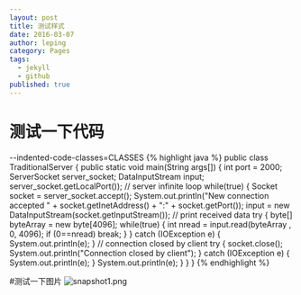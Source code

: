 ```yaml
---
layout: post
title: 测试样式
date: 2016-03-07
author: leping
category: Pages
tags: 
  - jekyll
  - github
published: true
---
```



# 测试一下代码
--indented-code-classes=CLASSES
{% highlight java %}
  public class TraditionalServer {
    public static void main(String args[]) {
      	int port = 2000;
      	ServerSocket server_socket;
      	DataInputStream input;
      			       server_socket.getLocalPort());
      	    // server infinite loop
      	    while(true) {
      		Socket socket = server_socket.accept();
      		System.out.println("New connection accepted " +
      				   socket.getInetAddress() +
      				   ":" + socket.getPort());
      		input = new DataInputStream(socket.getInputStream()); 
      		// print received data 
      		try {
      			byte[] byteArray = new byte[4096];
      		    while(true) {
      		    	int nread = input.read(byteArray , 0, 4096);
      		    	if (0==nread) 
      		    		break;
      		    }
      		}
      		catch (IOException e) {
      		    System.out.println(e);
      		}
      		// connection closed by client
      		try {
      		    socket.close();
      		    System.out.println("Connection closed by client");
      		}
      		catch (IOException e) {
      		    System.out.println(e);
      		}
      	    System.out.println(e);
      	}
    }
}
{% endhighlight %}

#测试一下图片
![snapshot1.png]({{site.baseurl}}/img/snapshot1.png)


